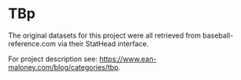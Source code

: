 # TBp
The original datasets for this project were all retrieved from baseball-reference.com via their StatHead interface.

For project description see: https://www.ean-maloney.com/blog/categories/tbp.
